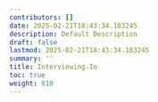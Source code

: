 ```yaml
---
contributors: []
date: 2025-02-21T18:43:34.183245
description: Default Description
draft: false
lastmod: 2025-02-21T18:43:34.183245
summary: ''
title: Interviewing.Io
toc: true
weight: 810
---
```




